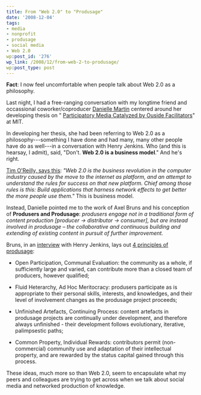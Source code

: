 ```yaml
---
title: From "Web 2.0" to "Produsage"
date: '2008-12-04'
tags:
- media
- nonprofit
- produsage
- social media
- Web 2.0
wp:post_id: '276'
wp_link: /2008/12/from-web-2-to-produsage/
wp:post_type: post
---
```


**Fact**: I now feel uncomfortable when people talk about Web 2.0 as a philosophy.

Last night, I had a free-ranging conversation with my longtime friend and occassional coworker/coproducer [Danielle Martin](http://verdesmoke) centered around her developing thesis on " [Participatory Media Catalyzed by Ouside Facilitators](http://www.slideshare.net/mizzdmartin/participatory-media-catalyzed-by-outside-facilitators-presentation?from=email&type=share_slideshow&subtype=slideshow)" at MIT.

In developing her thesis, she had been referring to Web 2.0 as a philosophy---something I have done and had many, many other people have do as well---in a conversation with Henry Jenkins. Who (and this is hearsay, I admit), said, "Don't. **Web 2.0 is a business model**." And he's right.

[Tim O'Reilly, says this](http://radar.oreilly.com/archives/2006/12/web-20-compact.html): _"Web 2.0 is the business revolution in the computer industry caused by the move to the internet as platform, and an attempt to understand the rules for success on that new platform. Chief among those rules is this: Build applications that harness network effects to get better the more people use them."_ This is business model.

Instead, Danielle pointed me to the work of Axel Bruns and his conception of **Produsers and Produsage**: _produsers engage not in a traditional form of content production [producer -> distributor -> consumer], but are instead involved in produsage – the collaborative and continuous building and extending of existing content in pursuit of further improvement._

Bruns, in an [interview](http://henryjenkins.org/2008/05/interview_with_axel_bruns.html) with Henry Jenkins, lays out [4 principles of produsage](http://produsage.org/node/11):

>

>

>

- Open Participation, Communal Evaluation: the community as a whole, if sufficiently large and varied, can contribute more than a closed team of producers, however qualified;

>

- Fluid Heterarchy, Ad Hoc Meritocracy: produsers participate as is appropriate to their personal skills, interests, and knowledges, and their level of involvement changes as the produsage project proceeds;

>

- Unfinished Artefacts, Continuing Process: content artefacts in produsage projects are continually under development, and therefore always unfinished - their development follows evolutionary, iterative, palimpsestic paths;

>

- Common Property, Individual Rewards: contributors permit (non-commercial) community use and adaptation of their intellectual property, and are rewarded by the status capital gained through this process.

>

>

These ideas, much more so than Web 2.0, seem to encapsulate what my peers and colleagues are trying to get across when we talk about social media and networked production of knowledge.
